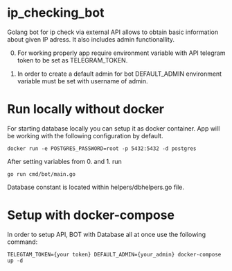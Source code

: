 # ip_checking_bot

Golang bot for ip check via external API allows to obtain basic information about given IP adress. It also includes admin functionallity.

0. For working properly app require environment variable with API telegram token to be set as TELEGRAM_TOKEN.

1. In order to create a default admin for bot DEFAULT_ADMIN environment variable must be set with username of admin.

# Run locally without docker

For starting database locally you can setup it as docker container. App will be working with the following configuration by default.
```
docker run -e POSTGRES_PASSWORD=root -p 5432:5432 -d postgres
```
After setting variables from 0. and 1. run
```
go run cmd/bot/main.go
```

Database constant is located within helpers/dbhelpers.go file.

# Setup with docker-compose

In order to setup API, BOT with Database all at once use the following command:

```
TELEGTAM_TOKEN={your token} DEFAULT_ADMIN={your_admin} docker-compose up -d
```
